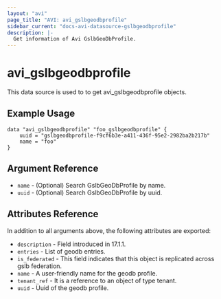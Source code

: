 ```yaml
---
layout: "avi"
page_title: "AVI: avi_gslbgeodbprofile"
sidebar_current: "docs-avi-datasource-gslbgeodbprofile"
description: |-
  Get information of Avi GslbGeoDbProfile.
---
```


# avi_gslbgeodbprofile

This data source is used to to get avi_gslbgeodbprofile objects.

## Example Usage

```hcl
data "avi_gslbgeodbprofile" "foo_gslbgeodbprofile" {
    uuid = "gslbgeodbprofile-f9cf6b3e-a411-436f-95e2-2982ba2b217b"
    name = "foo"
}
```

## Argument Reference

* `name` - (Optional) Search GslbGeoDbProfile by name.
* `uuid` - (Optional) Search GslbGeoDbProfile by uuid.

## Attributes Reference

In addition to all arguments above, the following attributes are exported:

* `description` - Field introduced in 17.1.1.
* `entries` - List of geodb entries.
* `is_federated` - This field indicates that this object is replicated across gslb federation.
* `name` - A user-friendly name for the geodb profile.
* `tenant_ref` - It is a reference to an object of type tenant.
* `uuid` - Uuid of the geodb profile.

